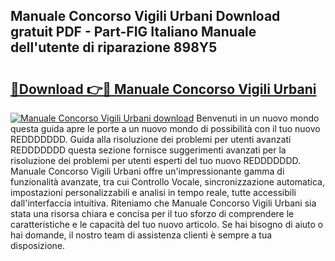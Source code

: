 ## Manuale Concorso Vigili Urbani Download gratuit PDF - Part-FIG Italiano Manuale dell'utente di riparazione 898Y5

# <h2><a href="http://dfesqu.blite.top/?on=Manuale+Concorso+Vigili+Urbani">🔗Download 👉🔴 Manuale Concorso Vigili Urbani</a></h2>

[![Manuale Concorso Vigili Urbani download](https://i.imgur.com/lujVjoI.png)](http://dfesqu.blite.top/?on=Manuale+Concorso+Vigili+Urbani)
Benvenuti in un nuovo mondo questa guida apre le porte a un nuovo mondo di possibilità con il tuo nuovo REDDDDDDD. Guida alla risoluzione dei problemi per utenti avanzati REDDDDDDD questa sezione fornisce suggerimenti avanzati per la risoluzione dei problemi per utenti esperti del tuo nuovo REDDDDDDD. Manuale Concorso Vigili Urbani offre un'impressionante gamma di funzionalità avanzate, tra cui Controllo Vocale, sincronizzazione automatica, impostazioni personalizzabili e analisi in tempo reale, tutte accessibili dall'interfaccia intuitiva. Riteniamo che Manuale Concorso Vigili Urbani sia stata una risorsa chiara e concisa per il tuo sforzo di comprendere le caratteristiche e le capacità del tuo nuovo articolo. Se hai bisogno di aiuto o hai domande, il nostro team di assistenza clienti è sempre a tua disposizione.
